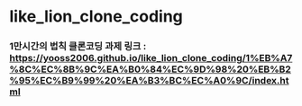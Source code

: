 # like_lion_clone_coding

### 1만시간의 법칙 클론코딩 과제 링크 : https://yooss2006.github.io/like_lion_clone_coding/1%EB%A7%8C%EC%8B%9C%EA%B0%84%EC%9D%98%20%EB%B2%95%EC%B9%99%20%EA%B3%BC%EC%A0%9C/index.html
